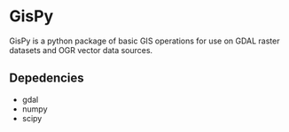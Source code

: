 # GisPy

GisPy is a python package of basic GIS operations for use on GDAL raster datasets and OGR
vector data sources.

## Depedencies

- gdal
- numpy
- scipy
